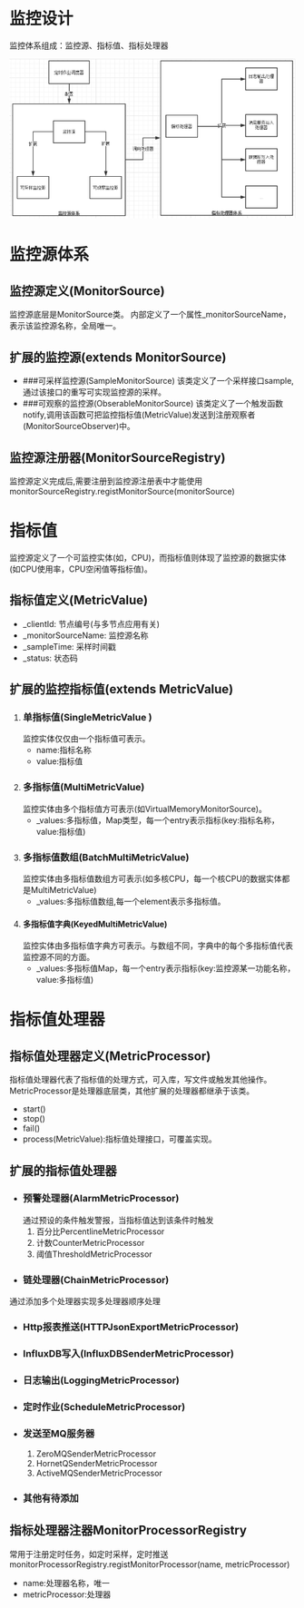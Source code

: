 # 监控设计
监控体系组成：监控源、指标值、指标处理器

<img src="pictures/monitor.png" alt="监控体系">

# 监控源体系
## 监控源定义(MonitorSource)
监控源底层是MonitorSource类。
内部定义了一个属性_monitorSourceName，表示该监控源名称，全局唯一。

## 扩展的监控源(extends MonitorSource)
* ###可采样监控源(SampleMonitorSource)
该类定义了一个采样接口sample,通过该接口的重写可实现监控源的采样。
* ###可观察的监控源(ObserableMonitorSource)
该类定义了一个触发函数notify,调用该函数可把监控指标值(MetricValue)发送到注册观察者(MonitorSourceObserver)中。

## 监控源注册器(MonitorSourceRegistry)
监控源定义完成后,需要注册到监控源注册表中才能使用
monitorSourceRegistry.registMonitorSource(monitorSource)


# 指标值
监控源定义了一个可监控实体(如，CPU)，而指标值则体现了监控源的数据实体(如CPU使用率，CPU空闲值等指标值)。
## 指标值定义(MetricValue)
* _clientId: 节点编号(与多节点应用有关)
* _monitorSourceName: 监控源名称
* _sampleTime: 采样时间戳
* _status: 状态码

## 扩展的监控指标值(extends MetricValue)
1. ### 单指标值(SingleMetricValue )
    监控实体仅仅由一个指标值可表示。
    * name:指标名称
    * value:指标值
2. ### 多指标值(MultiMetricValue)
    监控实体由多个指标值方可表示(如VirtualMemoryMonitorSource)。
    * _values:多指标值，Map类型，每一个entry表示指标(key:指标名称，value:指标值)
3. ### 多指标值数组(BatchMultiMetricValue)
    监控实体由多指标值数组方可表示(如多核CPU，每一个核CPU的数据实体都是MultiMetricValue)
    * _values:多指标值数组,每一个element表示多指标值。
4. #### 多指标值字典(KeyedMultiMetricValue)
    监控实体由多指标值字典方可表示。与数组不同，字典中的每个多指标值代表监控源不同的方面。
    * _values:多指标值Map，每一个entry表示指标(key:监控源某一功能名称，value:多指标值)

# 指标值处理器
## 指标值处理器定义(MetricProcessor)
指标值处理器代表了指标值的处理方式，可入库，写文件或触发其他操作。
MetricProcessor是处理器底层类，其他扩展的处理器都继承于该类。
* start()
* stop()
* fail()
* process(MetricValue):指标值处理接口，可覆盖实现。

## 扩展的指标值处理器
* ### 预警处理器(AlarmMetricProcessor)
    通过预设的条件触发警报，当指标值达到该条件时触发
    1. 百分比PercentlineMetricProcessor
    2. 计数CounterMetricProcessor
    3. 阈值ThresholdMetricProcessor
* ### 链处理器(ChainMetricProcessor)
通过添加多个处理器实现多处理器顺序处理
* ### Http报表推送(HTTPJsonExportMetricProcessor)
* ### InfluxDB写入(InfluxDBSenderMetricProcessor)
* ### 日志输出(LoggingMetricProcessor)
* ### 定时作业(ScheduleMetricProcessor)
* ### 发送至MQ服务器
    1. ZeroMQSenderMetricProcessor
    2. HornetQSenderMetricProcessor
    3. ActiveMQSenderMetricProcessor
* ### 其他有待添加

## 指标处理器注器MonitorProcessorRegistry
常用于注册定时任务，如定时采样，定时推送
monitorProcessorRegistry.registMonitorProcessor(name, metricProcessor)
* name:处理器名称，唯一
* metricProcessor:处理器
